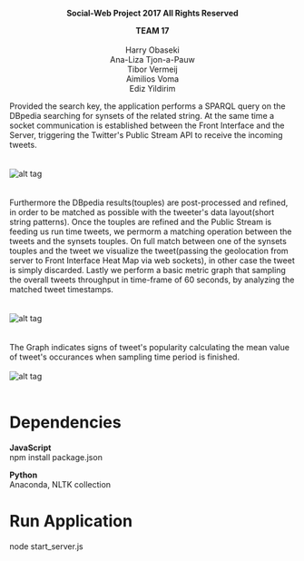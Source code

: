 <p align="center">
  <b>Social-Web Project 2017 All Rights Reserved</b><br>
</p>

<p align="center">
<b> TEAM 17 </b><br><br>
    Harry Obaseki<br>
    Ana-Liza Tjon-a-Pauw<br>
    Tibor Vermeij<br>
    Aimilios Voma<br>
    Ediz Yildirim<br>
</p>


    
   
    
    
    



Provided the search key, the application performs a SPARQL query on the DBpedia searching for synsets of the related string.
At the same time a socket communication is established between the Front Interface and the Server, triggering the Twitter's Public Stream API to receive the incoming tweets.
<br>
<br>
<br>
![alt tag](http://i.imgur.com/v1RCkQy.jpg)
<br>
<br>
<br>
Furthermore the DBpedia results(touples) are post-processed and refined, in order to be matched as possible with the tweeter's data layout(short string patterns). Once the touples are refined and the Public Stream is feeding us run time tweets, we permorm a matching operation between the tweets and the synsets touples. On full match between one of the synsets touples and the tweet we visualize the tweet(passing the geolocation from server to Front Interface Heat Map via web sockets), in other case the tweet is simply discarded. Lastly we perform a basic metric graph that sampling the overall tweets throughput in time-frame of 60 seconds, by analyzing the matched tweet timestamps. 
<br>
<br>
<br>
![alt tag](http://i.imgur.com/8Pa9IyF.jpg)
<br>
<br>
<br>
The Graph indicates signs of tweet's popularity calculating the mean value of tweet's occurances when sampling time period is finished.
<br>
<br>
![alt tag](http://i.imgur.com/IWZSAjv.jpg)
<br>
<br>







# Dependencies

<b> JavaScript </b><br>
npm install package.json

<b> Python </b><br>
Anaconda, NLTK collection

# Run Application
node start_server.js
